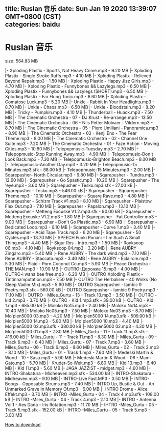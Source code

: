 
title: Ruslan 音乐
date: Sun Jan 19 2020 13:39:07 GMT+0800 (CST)    
categories: baidu
---

# Ruslan 音乐
size: 564.83 MB
 
 
|- Xploding Plastix - Sports, Not Heavy Crime.mp3 - 9.20 MB
|- Xploding Plastix - Single Stroke Ruffs.mp3 - 4.10 MB
|- Xploding Plastix - Relieved Beyond Repair.mp3 - 1.50 MB
|- Xploding Plastix - Happy Jizz Girls.mp3 - 4.70 MB
|- Xploding Plastix - Funnybones && Lazylegs.mp3 - 6.50 MB
|- Xploding Plastix - Funnybones && Lazylegs (SHORT).mp3 - 6.50 MB
|- Xploding Plastix - Far Flung Tonic.mp3 - 8.60 MB
|- Xploding Plastix - Comatose Luck.mp3 - 5.20 MB
|- Unkle - Rabbit In Your Headlights.mp3 - 8.70 MB
|- Unkle - Chaos.mp3 - 6.50 MB
|- Unkle - Bloodstain.mp3 - 8.20 MB
|- Tricky - Pumpkin.mp3 - 4.10 MB
|- Thunderball - Huack.mp3 - 7.50 MB
|- The Cinematic Orchestra - 07 - DJ Krust - Re-arrange.mp3 - 13.50 MB
|- The Cinematic Orchestra - 06 - Nils Petter Molvaer - Vildern.mp3 - 8.70 MB
|- The Cinematic Orchestra - 05 - Piero Umiliani - Panoramica.mp3 - 8.90 MB
|- The Cinematic Orchestra - 03 - Kenji Eno - The Fear Theme.mp3 - 8.00 MB
|- The Cinematic Orchestra - 02 - Channel One Suite.mp3 - 7.20 MB
|- The Cinematic Orchestra - 01 - Faze Action - Moving Cities.mp3 - 10.80 MB
|- Telepopmusic-Tuesday.mp3 - 2.70 MB
|- Telepopmusic-Stop Running Away.mp3 - 4.90 MB
|- Telepopmusic-Don't Look Back.mp3 - 7.30 MB
|- Telepopmusic-Brighton Beach.mp3 - 8.00 MB
|- Telepopmusic-Another Day.mp3 - 3.20 MB
|- Telepopmusic-15 Minutes.mp3.sfk - 88.00 kB
|- Telepopmusic-15 Minutes.mp3 - 2.00 MB
|- Sqarepusher- North Circular.mp3 - 9.80 MB
|- Sqarepusher -  Tundra.mp3 - 12.60 MB
|- Sqarepusher -  Go Spastic.mp3 - 10.20 MB
|- Sqarepusher -   The 'eye.mp3 - 3.60 MB
|- Sqarepusher -   Tesko.mp3.sfk - 27.00 kB
|- Sqarepusher -   Tesko.mp3 - 546.00 kB
|- Sqarepusher -   Squarepusher Theme.mp3 - 10.10 MB
|- Sqarepusher -   Square Rave.mp3 - 4.80 MB
|- Sqarepusher -   Schizm Track #1.mp3 - 8.10 MB
|- Sqarepusher -   Plaistow Flex Out.mp3 - 7.10 MB
|- Sqarepusher -   Papalon.mp3 - 13.10 MB
|- Sqarepusher -   Metteng Excuske V1.2.mp3.sfk - 90.00 kB
|- Sqarepusher -   Metteng Excuske V1.2.mp3 - 1.80 MB
|- Sqarepusher -   Fat Controller.mp3 - 9.00 MB
|- Sqarepusher -   Don't Go Plastic.mp3 - 6.90 MB
|- Sqarepusher -   Dedicated Loop.mp3 - 6.10 MB
|- Sqarepusher -   Curve 1.mp3 - 3.40 MB
|- Sqarepusher -   Acid Tape Track.mp3 - 6.20 MB
|- Sqarepusher -   50 Cycles.mp3 - 13.70 MB
|- SPEECH Funki Porcini - I'm Such A Small Thing.mp3 - 4.40 MB
|- Sigur Ros - Intro.mp3 - 1.50 MB
|- Royksoop 06.mp3 - 4.10 MB
|- Royksoop 04.mp3 - 3.20 MB
|- Rene AUBRY - Zingaro.mp3 - 5.40 MB
|- Rene AUBRY - The dark wind.mp3 - 7.10 MB
|- Rene AUBRY - Staccato.mp3 - 3.40 MB
|- Rene AUBRY - Eclaircie.mp3 - 5.30 MB
|- Plaid - Porn Coconut Co.mp3 - 5.90 MB
|- Peace Orchestra - THE MAN.mp3 - 10.90 MB
|- OUTRO-Дорожка 15.mp3 - 4.00 MB
|- OUTRO-i wana bee free.mp3 - 6.20 MB
|- OUTRO Xploding Plastix - Tintinnamputation.mp3 - 7.50 MB
|- OUTRO The Herbaliser - 40 Winks (No Sleep Vadim Mix).mp3 - 5.90 MB
|- OUTRO Sqarepusher -   Iambic 9 Poetry.mp3.sfk - 560.00 kB
|- OUTRO Sqarepusher -   Iambic 9 Poetry.mp3 - 11.10 MB
|- OUTRO - Miles_Gurtu - 13 - Track 13.mp3 - 3.50 MB
|- OUTRO - kid 2.mp3 - 3.70 MB
|- OUTRO - Kid 1.mp3.sfk - 39.00 kB
|- OUTRO - Kid 1.mp3 - 685.00 kB
|- Moloko No15.mp3 - 2.40 MB
|- Moloko No14.mp3 - 10.40 MB
|- Moloko No05.mp3 - 7.50 MB
|- Moloko No03.mp3 - 8.70 MB
|- Mo'plen5000 03.mp3 - 4.20 MB
|- Mo'plen5000  14.mp3.sfk - 509.00 kB
|- Mo'plen5000  14.mp3 - 5.80 MB
|- Mo'plen5000  10.mp3 - 4.40 MB
|- Mo'plen5000  02.mp3.sfk - 380.00 kB
|- Mo'plen5000  02.mp3 - 4.30 MB
|- Mo'plen5000  01.mp3 - 2.80 MB
|- Miles_Gurtu - 11 - Track 11.mp3.sfk - 416.00 kB
|- Miles_Gurtu - 11 - Track 11.mp3 - 8.30 MB
|- Miles_Gurtu - 09 - Track  9.mp3 - 6.40 MB
|- Miles_Gurtu - 07 - Track  7.mp3 - 3.60 MB
|- Miles_Gurtu - 06 - Track  6.mp3 - 8.60 MB
|- Miles_Gurtu - 02 - Track  2.mp3 - 8.10 MB
|- Miles_Gurtu - 01 - Track  1.mp3 - 7.60 MB
|- Medeski Martin & Wood - 10 - Sasa.mp3 - 5.90 MB
|- Medeski Martin & Wood - 06 - Mami Gato.mp3 - 5.70 MB
|- Kruder-So Weit.mp3 - 6.80 MB
|- Kid 13.mp3 - 6.40 MB
|- Kid 11.mp3 - 5.60 MB
|- JAGA JAZZIST - midget.mp3 - 4.60 MB
|- INTRO-Shakatura - Midheaven.mp3.sfk - 534.00 kB
|- INTRO-Shakatura - Midheaven.mp3 - 9.10 MB
|- INTRO-Live Fast.MP3 - 3.50 MB
|- INTRO-Boogs - Opposable Strums.mp3 - 7.40 MB
|- INTRO Up, Bustle & Out - An Unmarked Grave In Memory Of.mp3 - 6.00 MB
|- INTRO Drome - Alice Effekt.mp3 - 3.70 MB
|- INTRO -Miles_Gurtu - 04 - Track  4.mp3.sfk - 108.00 kB
|- INTRO -Miles_Gurtu - 04 - Track  4.mp3 - 2.10 MB
|- INTRO - Antenna Vol.1 - Aes Dana - Iris Rotation.mp3 - 11.70 MB
|- IHTRO -Miles_Gurtu - 05 - Track  5.mp3.sfk - 152.00 kB
|- IHTRO -Miles_Gurtu - 05 - Track  5.mp3 - 3.00 MB

[How to download](https://bpcam.bemobtrk.com/go/2ceec3aa-1ca2-46d6-b9ff-aaa5c184517c?jno=3715)
